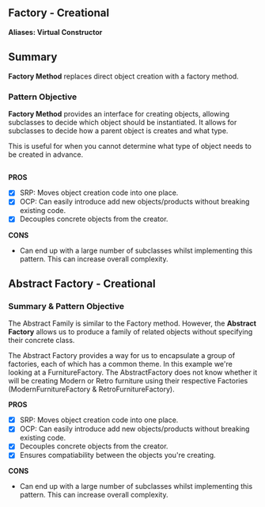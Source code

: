 ﻿

## Factory - Creational
**Aliases: 
Virtual Constructor**

## Summary
**Factory Method** replaces direct object creation with a factory method.

### Pattern Objective
**Factory Method** provides an interface for creating objects, allowing subclasses to decide which object should be instantiated. It allows for subclasses to decide how a parent object is creates and what type. 

This is useful for when you cannot determine what type of object needs to be created in advance. 
##

**PROS**
 - [x] SRP: Moves object creation code into one place.
 - [x] OCP: Can easily introduce add new objects/products without breaking existing code.
 - [x] Decouples concrete objects from the creator.

**CONS**
 -  Can end up with a large number of subclasses whilst implementing this pattern. This can increase overall complexity.


## Abstract Factory - Creational

### Summary & Pattern Objective
The Abstract Family is similar to the Factory method. However, the **Abstract Factory** allows us to produce a family of related objects without specifying their concrete class. 

The Abstract Factory provides a way for us to encapsulate a group of factories, each of which has a common theme. 
In this example we're looking at a FurnitureFactory. The AbstractFactory does not know whether it will be creating Modern or Retro furniture using their respective Factories (ModernFurnitureFactory & RetroFurnitureFactory).

**PROS**
 - [x] SRP: Moves object creation code into one place.
 - [x] OCP: Can easily introduce add new objects/products without breaking existing code.
 - [x] Decouples concrete objects from the creator.
 - [x] Ensures compatiability between the objects you're creating.

**CONS**
 -  Can end up with a large number of subclasses whilst implementing this pattern. This can increase overall complexity.


